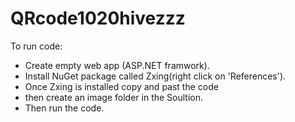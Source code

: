 # QRcode1020hivezzz

To run code:

- Create empty web app (ASP.NET framwork).
- Install NuGet package called Zxing(right click on 'References').
- Once Zxing is installed copy and past the code
- then create an image folder in the Soultion.
- Then run the code. 
